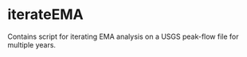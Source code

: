 # iterateEMA
Contains script for iterating EMA analysis on a USGS peak-flow file for multiple years.

